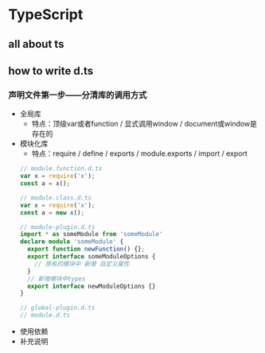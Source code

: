 # TypeScript

## all about ts

## how to write d.ts
### 声明文件第一步——分清库的调用方式
- 全局库
  - 特点：顶级var或者function / 显式调用window / document或window是存在的
- 模块化库
  - 特点：require / define / exports / module.exports / import / export
  ```ts
  // module.function.d.ts
  var x = require('x');
  const a = x();

  // module.class.d.ts
  var x = require('x');
  const a = new x();

  // module-plugin.d.ts
  import * as someModule from 'someModule'
  declare module 'someModule' {
    export function newFunction() {};
    export interface someModuleOptions {
      // 原有的模块中 新增 自定义属性
    }
    // 新增模块中types
    export interface newModuleOptions {}
  }

  // global-plugin.d.ts
  // module.d.ts

  ```
- 使用依赖
- 补充说明